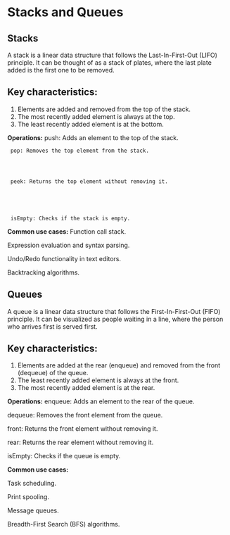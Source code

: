  # Stacks and Queues
## Stacks
A stack is a linear data structure that follows the Last-In-First-Out (LIFO) principle. It can be thought of as a stack of plates, where the last plate added is the first one to be removed.

## Key characteristics:
1. Elements are added and removed from the top of the stack.
2. The most recently added element is always at the top.
3. The least recently added element is at the bottom.



**Operations:**
     push: Adds an element to the top of the stack.
     
     
     
     pop: Removes the top element from the stack.
     
     
     
     
     peek: Returns the top element without removing it.
     
     
     
     
     
     isEmpty: Checks if the stack is empty.
    
    
    
**Common use cases:**
Function call stack.





Expression evaluation and syntax parsing.





Undo/Redo functionality in text editors.





Backtracking algorithms.





## Queues
A queue is a linear data structure that follows the First-In-First-Out (FIFO) principle. It can be visualized as people waiting in a line, where the person who arrives first is served first.

## Key characteristics:
1. Elements are added at the rear (enqueue) and removed from the front (dequeue) of the queue.
2. The least recently added element is always at the front.
3. The most recently added element is at the rear.



**Operations:**
enqueue: Adds an element to the rear of the queue.




dequeue: Removes the front element from the queue.




front: Returns the front element without removing it.





rear: Returns the rear element without removing it.




isEmpty: Checks if the queue is empty.






**Common use cases:**




Task scheduling.




Print spooling.





Message queues.





Breadth-First Search (BFS) algorithms.
